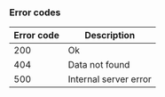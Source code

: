 ### Error codes

| Error code | Description           |
|------------|-----------------------|
| 200        | Ok                    |
| 404        | Data not found        |
| 500        | Internal server error |

